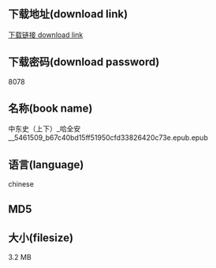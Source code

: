 ## 下载地址(download link)
[下载链接 download link](https://tutu365.netlify.app/?s=%E4%B8%AD%E4%B8%9C%E5%8F%B2%EF%BC%88%E4%B8%8A%E4%B8%8B%EF%BC%89_%E5%93%88%E5%85%A8%E5%AE%89__5461509_b67c40bd15ff51950cfd33826420c73e.epub)

## 下载密码(download password)
8078

## 名称(book name)
中东史（上下）_哈全安__5461509_b67c40bd15ff51950cfd33826420c73e.epub.epub

## 语言(language)
chinese

## MD5


## 大小(filesize)
3.2 MB
